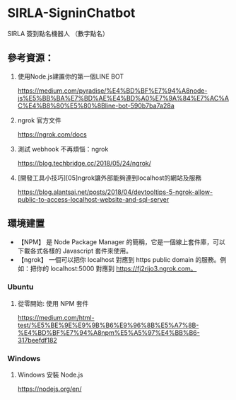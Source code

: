 # SIRLA-SigninChatbot
SIRLA 簽到點名機器人 （數字點名）

## 參考資源：

1. 使用Node.js建置你的第一個LINE BOT
  
    https://medium.com/pyradise/%E4%BD%BF%E7%94%A8node-js%E5%BB%BA%E7%BD%AE%E4%BD%A0%E7%9A%84%E7%AC%AC%E4%B8%80%E5%80%8Bline-bot-590b7ba7a28a
    
2. ngrok 官方文件

    https://ngrok.com/docs

3. 測試 webhook 不再煩惱：ngrok

    https://blog.techbridge.cc/2018/05/24/ngrok/
    
4. [開發工具小技巧][05]ngrok讓外部能夠連到localhost的網站及服務

    https://blog.alantsai.net/posts/2018/04/devtooltips-5-ngrok-allow-public-to-access-localhost-website-and-sql-server
    

## 環境建置

* 【NPM】 是 Node Package Manager 的簡稱，它是一個線上套件庫，可以下載各式各樣的 Javascript 套件來使用。
* 【ngrok】 一個可以把你 localhost 對應到 https public domain 的服務。例如：把你的 localhost:5000 對應到 https://fj2rijo3.ngrok.com。

### Ubuntu

1. 從零開始: 使用 NPM 套件

    https://medium.com/html-test/%E5%BE%9E%E9%9B%B6%E9%96%8B%E5%A7%8B-%E4%BD%BF%E7%94%A8npm%E5%A5%97%E4%BB%B6-317beefdf182

### Windows

1. Windows 安裝 Node.js 
    
    https://nodejs.org/en/
